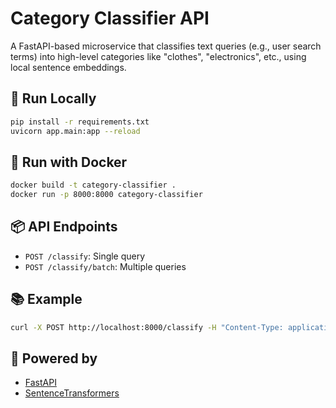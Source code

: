 
# Category Classifier API

A FastAPI-based microservice that classifies text queries (e.g., user search terms) into high-level categories like "clothes", "electronics", etc., using local sentence embeddings.

## 🚀 Run Locally

```bash
pip install -r requirements.txt
uvicorn app.main:app --reload
```

## 🐳 Run with Docker

```bash
docker build -t category-classifier .
docker run -p 8000:8000 category-classifier
```

## 📦 API Endpoints

- `POST /classify`: Single query
- `POST /classify/batch`: Multiple queries

## 📚 Example

```bash
curl -X POST http://localhost:8000/classify -H "Content-Type: application/json" -d '{"query": "red hoodie", "top_n": 2}'
```

## 🧠 Powered by

- [FastAPI](https://fastapi.tiangolo.com/)
- [SentenceTransformers](https://www.sbert.net/)
